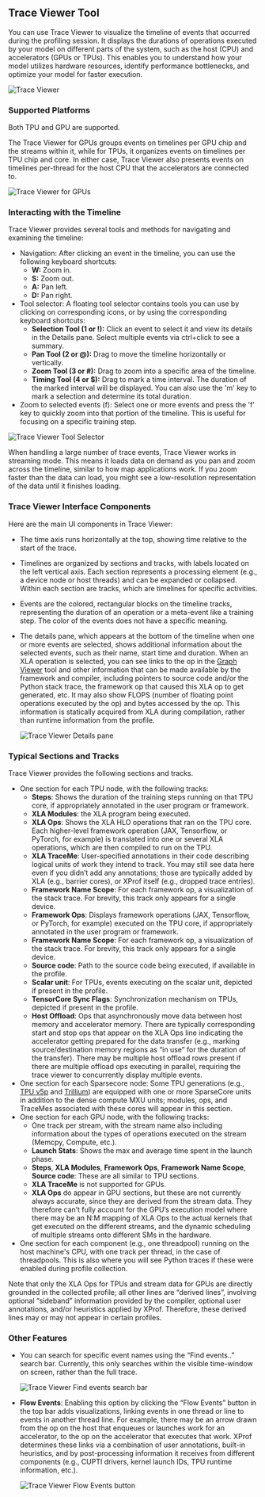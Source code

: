 ## Trace Viewer Tool

You can use Trace Viewer to visualize the timeline of events that occurred
during the profiling session. It displays the durations of operations executed
by your model on different parts of the system, such as the host (CPU) and
accelerators (GPUs or TPUs). This enables you to understand how your model
utilizes hardware resources, identify performance bottlenecks, and optimize your
model for faster execution.

![Trace Viewer](images/trace_viewer.png)

### Supported Platforms

Both TPU and GPU are supported.

The Trace Viewer for GPUs groups events on timelines per GPU chip and the
streams within it, while for TPUs, it organizes events on timelines per TPU chip
and core. In either case, Trace Viewer also presents events on timelines
per-thread for the host CPU that the accelerators are connected to.

![Trace Viewer for GPUs](images/trace_viewer_gpu.png)

### Interacting with the Timeline

Trace Viewer provides several tools and methods for navigating and examining the
timeline:

*   Navigation: After clicking an event in the timeline, you can use the
    following keyboard shortcuts:
    *   **W:** Zoom in.
    *   **S:** Zoom out.
    *   **A:** Pan left.
    *   **D:** Pan right.
*   Tool selector: A floating tool selector contains tools you can use by
    clicking on corresponding icons, or by using the corresponding keyboard
    shortcuts:
    *   **Selection Tool (1 or !):** Click an event to select it and view its
        details in the Details pane. Select multiple events via ctrl+click to
        see a summary.
    *   **Pan Tool (2 or @):** Drag to move the timeline horizontally
        or vertically.
    *   **Zoom Tool (3 or #):** Drag to zoom into a specific area of
        the timeline.
    *   **Timing Tool (4 or $):** Drag to mark a time interval. The
        duration of the marked interval will be displayed. You can also use the
        'm' key to mark a selection and determine its total duration.
*   Zoom to selected events (f): Select one or more events and press the 'f' key
    to quickly zoom into that portion of the timeline. This is useful for
    focusing on a specific training step.

![Trace Viewer Tool Selector](images/trace_viewer_tool_selector.png)

When handling a large number of trace events, Trace Viewer works in streaming
mode. This means it loads data on demand as you pan and zoom across the
timeline, similar to how map applications work. If you zoom faster than the data
can load, you might see a low-resolution representation of the data until it
finishes loading.

### Trace Viewer Interface Components

Here are the main UI components in Trace Viewer:

*   The time axis runs horizontally at the top, showing time relative to the
    start of the trace.
*   Timelines are organized by sections and tracks, with labels located on the
    left vertical axis. Each section represents a processing element (e.g., a
    device node or host threads) and can be expanded or collapsed. Within each
    section are tracks, which are timelines for specific activities.
*   Events are the colored, rectangular blocks on the timeline tracks,
    representing the duration of an operation or a meta-event like a training
    step. The color of the events does not have a specific meaning.
*   The details pane, which appears at the bottom of the timeline when one or
    more events are selected, shows additional information about the selected
    events, such as their name, start time and duration. When an XLA operation
    is selected, you can see links to the op in the
    [Graph Viewer](graph_viewer.md) tool and other information that can be made
    available by the framework and compiler, including pointers to source code
    and/or the Python stack trace, the framework op that caused this XLA op to
    get generated, etc. It may also show FLOPS (number of floating point
    operations executed by the op) and bytes accessed by the op. This
    information is statically acquired from XLA during compilation, rather than
    runtime information from the profile.

    ![Trace Viewer Details pane](images/trace_viewer_details.png)


### Typical Sections and Tracks

Trace Viewer provides the following sections and tracks.

*   One section for each TPU node, with the following tracks:
    *   **Steps**: Shows the duration of the training steps running on that TPU
        core, if appropriately annotated in the user program or framework.
    *   **XLA Modules**: the XLA program being executed.
    *   **XLA Ops**: Shows the XLA HLO operations that ran on the TPU core. Each
        higher-level framework operation (JAX, Tensorflow, or PyTorch, for
        example) is translated into one or several XLA operations, which are
        then compiled to run on the TPU.
    *   **XLA TraceMe**: User-specified annotations in their code describing
        logical units of work they intend to track. You may still see data here
        even if you didn’t add any annotations; those are typically added by XLA
        (e.g., barrier cores), or XProf itself (e.g., dropped trace entries).
    *   **Framework Name Scope**: For each framework op, a visualization of the
        stack trace. For brevity, this track only appears for a single device.
    *   **Framework Ops**: Displays framework operations (JAX, Tensorflow, or
        PyTorch, for example) executed on the TPU core, if appropriately
        annotated in the user program or framework.
    *   **Framework Name Scope**: For each framework op, a visualization of the
        stack trace. For brevity, this track only appears for a single device.
    *   **Source code**: Path to the source code being executed, if available in the
        profile.
    *   **Scalar unit**: For TPUs, events executing on the scalar unit, depicted if
        present in the profile.
    *   **TensorCore Sync Flags**: Synchronization mechanism on TPUs, depicted if
        present in the profile.
    *   **Host Offload**: Ops that asynchronously move data between host memory and
        accelerator memory. There are typically corresponding start and stop ops
        that appear on the XLA Ops line indicating the accelerator getting
        prepared for the data transfer (e.g., marking source/destination memory
        regions as “in use” for the duration of the transfer). There may be
        multiple host offload rows present if there are multiple offload ops
        executing in parallel, requiring the trace viewer to concurrently
        display multiple events.
*   One section for each Sparsecore node: Some TPU generations (e.g.,
    [TPU v5p](https://cloud.google.com/tpu/docs/v5p) and
    [Trillium](https://cloud.google.com/tpu/docs/v6e)) are equipped with one or
    more SparseCore units in addition to the dense compute MXU units;
    modules, ops, and TraceMes associated with these cores will appear in this
    section.
*   One section for each GPU node, with the following tracks:
    *   One track per stream, with the stream name also including information
        about the types of operations executed on the stream (Memcpy, Compute,
        etc.).
    *   **Launch Stats**: Shows the max and average time spent in the launch
        phase.
    *   **Steps**, **XLA Modules**, **Framework Ops**, **Framework Name Scope**,
        **Source code**: These are all similar to TPU sections.
    *   **XLA TraceMe** is not supported for GPUs.
    *   **XLA Ops** do appear in GPU sections, but these are not currently
        always accurate, since they are derived from the stream data. They
        therefore can’t fully account for the GPU’s execution model where there
        may be an N:M mapping of XLA Ops to the actual kernels that get executed
        on the different streams, and the dynamic scheduling of multiple streams
        onto different SMs in the hardware.
*   One section for each component (e.g., one threadpool) running on the host
    machine's CPU, with one track per thread, in the case of threadpools. This
    is also where you will see Python traces if these were enabled during
    profile collection.

Note that only the XLA Ops for TPUs and stream data for GPUs are directly
grounded in the collected profile; all other lines are “derived lines”,
involving optional “sideband” information provided by the compiler, optional
user annotations, and/or heuristics applied by XProf. Therefore, these derived
lines may or may not appear in certain profiles.

### Other Features

*   You can search for specific event names using the “Find events..” search
    bar. Currently, this only searches within the visible time-window on screen,
    rather than the full trace.

    ![Trace Viewer Find events search bar](images/trace_viewer_find.png)

*   **Flow Events**: Enabling this option by clicking the “Flow Events” button
    in the top bar adds visualizations, linking events in one thread or line to
    events in another thread line. For example, there may be an arrow drawn from
    the op on the host that enqueues or launches work for an accelerator, to the
    op on the accelerator that executes that work. XProf determines these links
    via a combination of user annotations, built-in heuristics, and by
    post-processing information it receives from different components (e.g.,
    CUPTI drivers, kernel launch IDs, TPU runtime information, etc.).

    ![Trace Viewer Flow Events button](images/trace_viewer_flow.png)
